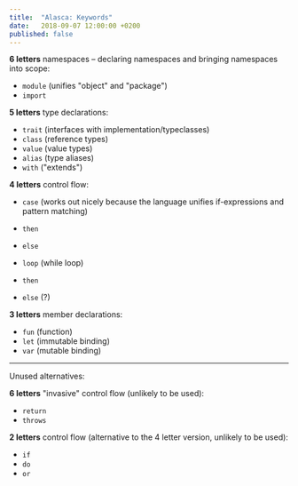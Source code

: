 ```yaml
---
title:  "Alasca: Keywords"
date:   2018-09-07 12:00:00 +0200
published: false
---
```


**6 letters** namespaces – declaring namespaces and bringing namespaces into scope:

- `module` (unifies "object" and "package")
- `import`

**5 letters** type declarations:

- `trait` (interfaces with implementation/typeclasses)
- `class` (reference types)
- `value` (value types)
- `alias` (type aliases)
- `with` ("extends")

**4 letters** control flow:

- `case` (works out nicely because the language unifies if-expressions and pattern matching)
- `then`
- `else`

- `loop` (while loop)
- `then`
- `else` (?)

**3 letters** member declarations:

- `fun` (function)
- `let` (immutable binding)
- `var` (mutable binding)

---

Unused alternatives:

**6 letters** "invasive" control flow (unlikely to be used):

- `return`
- `throws`

**2 letters** control flow (alternative to the 4 letter version, unlikely to be used):

- `if`
- `do`
- `or`
